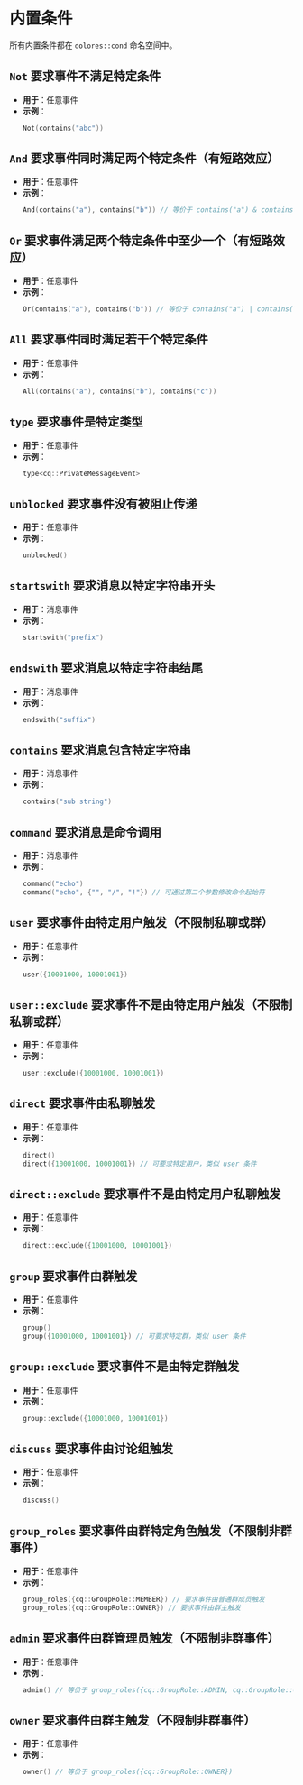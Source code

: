 # 内置条件

所有内置条件都在 `dolores::cond` 命名空间中。

## `Not` 要求事件不满足特定条件

- **用于**：任意事件
- **示例**：
  ```cpp
  Not(contains("abc"))
  ```

## `And` 要求事件同时满足两个特定条件（有短路效应）

- **用于**：任意事件
- **示例**：
  ```cpp
  And(contains("a"), contains("b")) // 等价于 contains("a") & contains("b")
  ```

## `Or` 要求事件满足两个特定条件中至少一个（有短路效应）

- **用于**：任意事件
- **示例**：
  ```cpp
  Or(contains("a"), contains("b")) // 等价于 contains("a") | contains("b")
  ```

## `All` 要求事件同时满足若干个特定条件

- **用于**：任意事件
- **示例**：
  ```cpp
  All(contains("a"), contains("b"), contains("c"))
  ```

## `type` 要求事件是特定类型

- **用于**：任意事件
- **示例**：
  ```cpp
  type<cq::PrivateMessageEvent>
  ```

## `unblocked` 要求事件没有被阻止传递

- **用于**：任意事件
- **示例**：
  ```cpp
  unblocked()
  ```

## `startswith` 要求消息以特定字符串开头

- **用于**：消息事件
- **示例**：
  ```cpp
  startswith("prefix")
  ```

## `endswith` 要求消息以特定字符串结尾

- **用于**：消息事件
- **示例**：
  ```cpp
  endswith("suffix")
  ```

## `contains` 要求消息包含特定字符串

- **用于**：消息事件
- **示例**：
  ```cpp
  contains("sub string")
  ```

## `command` 要求消息是命令调用

- **用于**：消息事件
- **示例**：
  ```cpp
  command("echo")
  command("echo", {"", "/", "!"}) // 可通过第二个参数修改命令起始符
  ```

## `user` 要求事件由特定用户触发（不限制私聊或群）

- **用于**：任意事件
- **示例**：
  ```cpp
  user({10001000, 10001001})
  ```

## `user::exclude` 要求事件不是由特定用户触发（不限制私聊或群）

- **用于**：任意事件
- **示例**：
  ```cpp
  user::exclude({10001000, 10001001})
  ```

## `direct` 要求事件由私聊触发

- **用于**：任意事件
- **示例**：
  ```cpp
  direct()
  direct({10001000, 10001001}) // 可要求特定用户，类似 user 条件
  ```

## `direct::exclude` 要求事件不是由特定用户私聊触发

- **用于**：任意事件
- **示例**：
  ```cpp
  direct::exclude({10001000, 10001001})
  ```

## `group` 要求事件由群触发

- **用于**：任意事件
- **示例**：
  ```cpp
  group()
  group({10001000, 10001001}) // 可要求特定群，类似 user 条件
  ```

## `group::exclude` 要求事件不是由特定群触发

- **用于**：任意事件
- **示例**：
  ```cpp
  group::exclude({10001000, 10001001})
  ```

## `discuss` 要求事件由讨论组触发

- **用于**：任意事件
- **示例**：
  ```cpp
  discuss()
  ```

## `group_roles` 要求事件由群特定角色触发（不限制非群事件）

- **用于**：任意事件
- **示例**：
  ```cpp
  group_roles({cq::GroupRole::MEMBER}) // 要求事件由普通群成员触发
  group_roles({cq::GroupRole::OWNER}) // 要求事件由群主触发
  ```

## `admin` 要求事件由群管理员触发（不限制非群事件）

- **用于**：任意事件
- **示例**：
  ```cpp
  admin() // 等价于 group_roles({cq::GroupRole::ADMIN, cq::GroupRole::OWNER})
  ```

## `owner` 要求事件由群主触发（不限制非群事件）

- **用于**：任意事件
- **示例**：
  ```cpp
  owner() // 等价于 group_roles({cq::GroupRole::OWNER})
  ```
